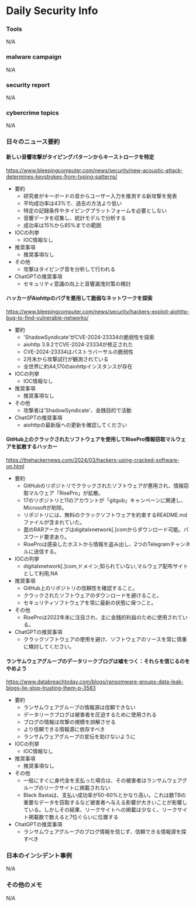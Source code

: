 # Daily Security Info

### Tools
N/A

### malware campaign
N/A

### security report
N/A

### cybercrime topics
N/A

### 日々のニュース要約

#### 新しい音響攻撃がタイピングパターンからキーストロークを特定
https://www.bleepingcomputer.com/news/security/new-acoustic-attack-determines-keystrokes-from-typing-patterns/

- 要約
    - 研究者がキーボードの音からユーザー入力を推測する新攻撃を発表
    - 平均成功率は43%で、過去の方法より低い
    - 特定の記録条件やタイピングプラットフォームを必要としない
    - 音響データを収集し、統計モデルで分析する
    - 成功率は15%から85%までの範囲
- IOCの列挙
    - IOC情報なし
- 推奨事項
    - 推奨事項なし
- その他
    - 攻撃はタイピング音を分析して行われる
- ChatGPTの推奨事項
    - セキュリティ意識の向上と音響漏洩対策の検討

#### ハッカーがAiohttpのバグを悪用して脆弱なネットワークを探索
https://www.bleepingcomputer.com/news/security/hackers-exploit-aiohttp-bug-to-find-vulnerable-networks/

- 要約
    - 'ShadowSyndicate'がCVE-2024-23334の脆弱性を探索
    - aiohttp 3.9.2でCVE-2024-23334が修正された
    - CVE-2024-23334はパストラバーサルの脆弱性
    - 2月末から攻撃試行が観測されている
    - 全世界に約44,170のaiohttpインスタンスが存在
- IOCの列挙
    - IOC情報なし
- 推奨事項
    - 推奨事項なし
- その他
    - 攻撃者は'ShadowSyndicate'、金銭目的で活動
- ChatGPTの推奨事項
    - aiohttpの最新版への更新を確認してください

#### GitHub上のクラックされたソフトウェアを使用してRisePro情報窃取マルウェアを拡散するハッカー
https://thehackernews.com/2024/03/hackers-using-cracked-software-on.html

- 要約
    - GitHubのリポジトリでクラックされたソフトウェアが悪用され、情報窃取マルウェア「RisePro」が拡散。
    - 17のリポジトリと11のアカウントが「gitgub」キャンペーンに関連し、Microsoftが削除。
    - リポジトリには、無料のクラックソフトウェアを約束するREADME.mdファイルが含まれていた。
    - 罠のRARアーカイブはdigitalxnetwork[.]comからダウンロード可能。パスワード要求あり。
    - RiseProは感染したホストから情報を盗み出し、2つのTelegramチャンネルに送信する。
- IOCの列挙
    - digitalxnetwork[.]com,ドメイン,知られていない,マルウェア配布サイトとして利用,NA
- 推奨事項
    - GitHub上のリポジトリの信頼性を確認すること。
    - クラックされたソフトウェアのダウンロードを避けること。
    - セキュリティソフトウェアを常に最新の状態に保つこと。
- その他
    - RiseProは2022年末に注目され、主に金銭的利益のために使用されている。
- ChatGPTの推奨事項
    - クラックソフトウェアの使用を避け、ソフトウェアのソースを常に慎重に検討してください。

#### ランサムウェアグループのデータリークブログは嘘をつく：それらを信じるのをやめよう
https://www.databreachtoday.com/blogs/ransomware-groups-data-leak-blogs-lie-stop-trusting-them-p-3583

- 要約
    - ランサムウェアグループの情報源は信頼できない
    - データリークブログは被害者を圧迫するために使用される
    - ブログの情報は攻撃の規模を誤解させる
    - より信頼できる情報源に依存すべき
    - ランサムウェアグループの宣伝を助けないように
- IOCの列挙
    - IOC情報なし
- 推奨事項
    - 推奨事項なし
- その他
    - 一般にすぐに身代金を支払った場合は、その被害者はランサムウェアグループのリークサイトに掲載されない
    - Black Bastaは、支払い成功率が50-60%とかなり高い。これは数TBの重要なデータを窃取するなど被害者へ与える影響が大きいことが影響している。しかしその結果、リークサイトへの掲載は少なく、リークサイト掲載数で数えると7位ぐらいに位置する
- ChatGPTの推奨事項
    - ランサムウェアグループのブログ情報を信じず、信頼できる情報源を探すべき

### 日本のインシデント事例
N/A

### その他のメモ
N/A